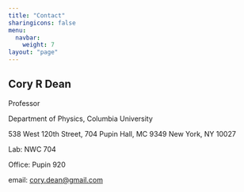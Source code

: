 ```yaml
---
title: "Contact"
sharingicons: false
menu:
  navbar:
    weight: 7
layout: "page"
---
```


## Cory R Dean

Professor

Department of Physics, Columbia University

538 West 120th Street,
704 Pupin Hall, MC 9349
New York, NY 10027

Lab: NWC 704

Office: Pupin 920

email: cory.dean@gmail.com
